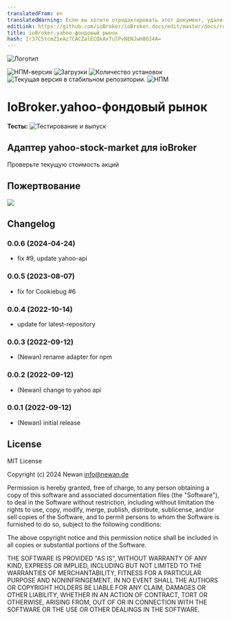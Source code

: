 ```yaml
---
translatedFrom: en
translatedWarning: Если вы хотите отредактировать этот документ, удалите поле «translationFrom», в противном случае этот документ будет снова автоматически переведен
editLink: https://github.com/ioBroker/ioBroker.docs/edit/master/docs/ru/adapterref/iobroker.yahoo-stock-market/README.md
title: ioBroker.yahoo-фондовый рынок
hash: Ir37C5tcmZ1eAz7CACZalECQkAxTulPvNENJwH8OJ4A=
---
```

![Логотип](../../../en/adapterref/iobroker.yahoo-stock-market/admin/yahoo-stock-market.png)

![НПМ-версия](https://img.shields.io/npm/v/iobroker.yahoo-stock-market.svg)
![Загрузки](https://img.shields.io/npm/dm/iobroker.yahoo-stock-market.svg)
![Количество установок](https://iobroker.live/badges/yahoo-stock-market-installed.svg)
![Текущая версия в стабильном репозитории.](https://iobroker.live/badges/yahoo-stock-market-stable.svg)
![НПМ](https://nodei.co/npm/iobroker.yahoo-stock-market.png?downloads=true)

# IoBroker.yahoo-фондовый рынок
**Тесты:** ![Тестирование и выпуск](https://github.com/Newan/ioBroker.yahoo-stock-market/workflows/Test%20and%20Release/badge.svg)

## Адаптер yahoo-stock-market для ioBroker
Проверьте текущую стоимость акций

## Пожертвование
[![](https://www.paypalobjects.com/de_DE/DE/i/btn/btn_donateCC_LG.gif)](https://www.paypal.com/cgi-bin/webscr?cmd=_s-xclick&hosted_button_id=L55UBQJKJEUJL)

## Changelog
<!--
    Placeholder for the next version (at the beginning of the line):
    ### **WORK IN PROGRESS**
-->
### 0.0.6 (2024-04-24)
* fix #9, update yahoo-api

### 0.0.5 (2023-08-07)
* fix for Cookiebug #6

### 0.0.4 (2022-10-14)
* update for latest-repository

### 0.0.3 (2022-09-12)
* (Newan) rename adapter for npm

### 0.0.2 (2022-09-12)
* (Newan) change to yahoo api

### 0.0.1 (2022-09-12)
* (Newan) initial release

## License
MIT License

Copyright (c) 2024 Newan <info@newan.de>

Permission is hereby granted, free of charge, to any person obtaining a copy
of this software and associated documentation files (the "Software"), to deal
in the Software without restriction, including without limitation the rights
to use, copy, modify, merge, publish, distribute, sublicense, and/or sell
copies of the Software, and to permit persons to whom the Software is
furnished to do so, subject to the following conditions:

The above copyright notice and this permission notice shall be included in all
copies or substantial portions of the Software.

THE SOFTWARE IS PROVIDED "AS IS", WITHOUT WARRANTY OF ANY KIND, EXPRESS OR
IMPLIED, INCLUDING BUT NOT LIMITED TO THE WARRANTIES OF MERCHANTABILITY,
FITNESS FOR A PARTICULAR PURPOSE AND NONINFRINGEMENT. IN NO EVENT SHALL THE
AUTHORS OR COPYRIGHT HOLDERS BE LIABLE FOR ANY CLAIM, DAMAGES OR OTHER
LIABILITY, WHETHER IN AN ACTION OF CONTRACT, TORT OR OTHERWISE, ARISING FROM,
OUT OF OR IN CONNECTION WITH THE SOFTWARE OR THE USE OR OTHER DEALINGS IN THE
SOFTWARE.